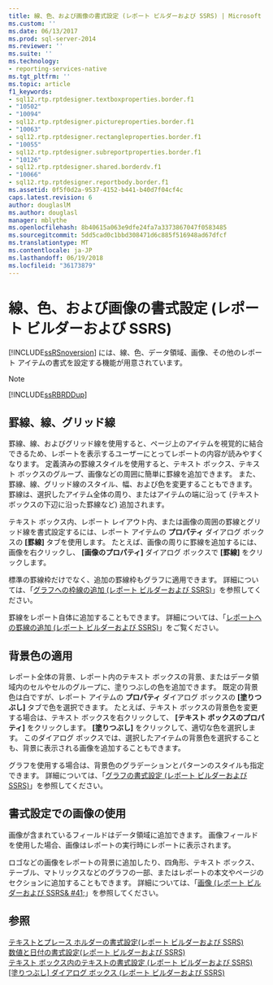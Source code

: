 ```yaml
---
title: 線、色、および画像の書式設定 (レポート ビルダーおよび SSRS) | Microsoft Docs
ms.custom: ''
ms.date: 06/13/2017
ms.prod: sql-server-2014
ms.reviewer: ''
ms.suite: ''
ms.technology:
- reporting-services-native
ms.tgt_pltfrm: ''
ms.topic: article
f1_keywords:
- sql12.rtp.rptdesigner.textboxproperties.border.f1
- "10502"
- "10094"
- sql12.rtp.rptdesigner.pictureproperties.border.f1
- "10063"
- sql12.rtp.rptdesigner.rectangleproperties.border.f1
- "10055"
- sql12.rtp.rptdesigner.subreportproperties.border.f1
- "10126"
- sql12.rtp.rptdesigner.shared.borderdv.f1
- "10066"
- sql12.rtp.rptdesigner.reportbody.border.f1
ms.assetid: 0f5f0d2a-9537-4152-b441-b40d7f04cf4c
caps.latest.revision: 6
author: douglaslM
ms.author: douglasl
manager: mblythe
ms.openlocfilehash: 8b40615a063e9dfe24fa7a3373867047f0583485
ms.sourcegitcommit: 5dd5cad0c1bbd308471d6c885f516948ad67dfcf
ms.translationtype: MT
ms.contentlocale: ja-JP
ms.lasthandoff: 06/19/2018
ms.locfileid: "36173879"
---
```

# <a name="formatting-lines-colors-and-images-report-builder-and-ssrs"></a>線、色、および画像の書式設定 (レポート ビルダーおよび SSRS)
  [!INCLUDE[ssRSnoversion](../../includes/ssrsnoversion-md.md)] には、線、色、データ領域、画像、その他のレポート アイテムの書式を設定する機能が用意されています。  
  
> [!NOTE]  
>  [!INCLUDE[ssRBRDDup](../../includes/ssrbrddup-md.md)]  
  
## <a name="borders-lines-and-gridlines"></a>罫線、線、グリッド線  
 罫線、線、およびグリッド線を使用すると、ページ上のアイテムを視覚的に結合できるため、レポートを表示するユーザーにとってレポートの内容が読みやすくなります。 定義済みの罫線スタイルを使用すると、テキスト ボックス、テキスト ボックスのグループ、画像などの周囲に簡単に罫線を追加できます。 また、罫線、線、グリッド線のスタイル、幅、および色を変更することもできます。 罫線は、選択したアイテム全体の周り、またはアイテムの端に沿って (テキスト ボックスの下辺に沿った罫線など) 追加されます。  
  
 テキスト ボックス内、レポート レイアウト内、または画像の周囲の罫線とグリッド線を書式設定するには、レポート アイテムの **プロパティ** ダイアログ ボックスの **[罫線]** タブを使用します。 たとえば、画像の周りに罫線を追加するには、画像を右クリックし、 **[画像のプロパティ]** ダイアログ ボックスで **[罫線]** をクリックします。  
  
 標準の罫線枠だけでなく、追加の罫線枠もグラフに適用できます。 詳細については、「[グラフへの枠線の追加 &#40;レポート ビルダーおよび SSRS&#41;](add-a-border-frame-to-a-chart-report-builder-and-ssrs.md)」を参照してください。  
  
 罫線をレポート自体に追加することもできます。 詳細については、「[レポートへの罫線の追加 &#40;レポート ビルダーおよび SSRS&#41;](add-a-border-to-a-report-report-builder-and-ssrs.md)」をご覧ください。  
  
## <a name="applying-background-colors"></a>背景色の適用  
 レポート全体の背景、レポート内のテキスト ボックスの背景、またはデータ領域内のセルやセルのグループに、塗りつぶしの色を追加できます。 既定の背景色は白ですが、レポート アイテムの **プロパティ** ダイアログ ボックスの **[塗りつぶし]** タブで色を選択できます。 たとえば、テキスト ボックスの背景色を変更する場合は、テキスト ボックスを右クリックして、 **[テキスト ボックスのプロパティ]** をクリックします。 **[塗りつぶし]** をクリックして、適切な色を選択します。 このダイアログ ボックスでは、選択したアイテムの背景色を選択することも、背景に表示される画像を追加することもできます。  
  
 グラフを使用する場合は、背景色のグラデーションとパターンのスタイルも指定できます。 詳細については、「[グラフの書式設定 &#40;レポート ビルダーおよび SSRS&#41;](formatting-a-chart-report-builder-and-ssrs.md)」を参照してください。  
  
## <a name="using-images-as-formatting"></a>書式設定での画像の使用  
 画像が含まれているフィールドはデータ領域に追加できます。 画像フィールドを使用した場合、画像はレポートの実行時にレポートに表示されます。  
  
 ロゴなどの画像をレポートの背景に追加したり、四角形、テキスト ボックス、テーブル、マトリックスなどのグラフの一部、またはレポートの本文やページのセクションに追加することもできます。 詳細については、「[画像 &#40;レポート ビルダーおよび SSRS& #41;](images-report-builder-and-ssrs.md)」を参照してください。  
  
## <a name="see-also"></a>参照  
 [テキストとプレース ホルダーの書式設定&#40;レポート ビルダーおよび SSRS&#41;](formatting-text-and-placeholders-report-builder-and-ssrs.md)   
 [数値と日付の書式設定&#40;レポート ビルダーおよび SSRS&#41;](formatting-numbers-and-dates-report-builder-and-ssrs.md)   
 [テキスト ボックス内のテキストの書式設定 &#40;レポート ビルダーおよび SSRS&#41;](format-text-in-a-text-box-report-builder-and-ssrs.md)   
 [[塗りつぶし] ダイアログ ボックス &#40;レポート ビルダーおよび SSRS&#41;](../fill-dialog-box-report-builder-and-ssrs.md)  
  
  